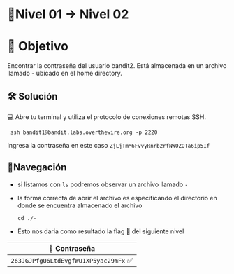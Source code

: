 # 🧩Nivel 01 → Nivel 02

# 🎯 Objetivo 

Encontrar la contraseña del usuario bandit2. Está almacenada en un archivo llamado - ubicado en el home directory.

## 🛠️ Solución ##
💻 Abre tu terminal y utiliza el protocolo de conexiones remotas SSH. 

     ssh bandit1@bandit.labs.overthewire.org -p 2220

Ingresa la contraseña en este caso <code>ZjLjTmM6FvvyRnrb2rfNWOZOTa6ip5If</code>

## 🧭Navegación 
- si listamos con <code>ls</code> podremos observar un archivo llamado <code>-</code>

- la forma correcta de abrir el archivo es especificando el directorio en donde se encuentra almacenado el archivo

  `cd ./-`

- Esto nos daria como resultado la flag 🚩 del siguiente nivel

<div align="center">

| 🔐 Contraseña |
|:-------------:|
| `263JGJPfgU6LtdEvgfWU1XP5yac29mFx` ✅ |

</div>
